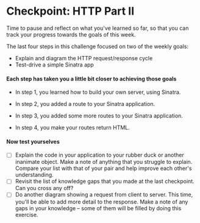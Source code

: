 # Checkpoint: HTTP Part II

Time to pause and reflect on what you've learned so far, so that you can track your progress towards the goals of this week.

The last four steps in this challenge focused on two of the weekly goals:

* Explain and diagram the HTTP request/response cycle
* Test-drive a simple Sinatra app

#### Each step has taken you a little bit closer to achieving those goals

* In step 1, you learned how to build your own server, using Sinatra.

* In step 2, you added a route to your Sinatra application.

* In step 3, you added some more routes to your Sinatra application.

* In step 4, you make your routes return HTML.

#### Now test yourselves

- [ ] Explain the code in your application to your rubber duck or another inanimate object. Make a note of anything that you struggle to explain. Compare your list with that of your pair and help improve each other's understanding.
- [ ] Revisit the list of knowledge gaps that you made at the last checkpoint. Can you cross any off?
- [ ] Do another diagram showing a request from client to server. This time, you'll be able to add more detail to the response. Make a note of any gaps in your knowledge – some of them will be filled by doing this exercise.
